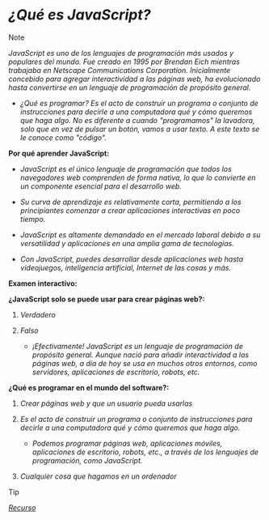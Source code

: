 <!-- Autor: Daniel Benjamin Perez Morales -->
<!-- GitHub: https://github.com/D4nitrix13 -->
<!-- GitLab: https://gitlab.com/D4nitrix13 -->
<!-- Correo electrónico: danielperezdev@proton.me -->

# ***¿Qué es JavaScript?***

> [!NOTE]
> *JavaScript es uno de los lenguajes de programación más usados y populares del mundo. Fue creado en 1995 por Brendan Eich mientras trabajaba en Netscape Communications Corporation. Inicialmente concebido para agregar interactividad a las páginas web, ha evolucionado hasta convertirse en un lenguaje de programación de propósito general.*

- *¿Qué es programar? Es el acto de construir un programa o conjunto de instrucciones para decirle a una computadora qué y cómo queremos que haga algo. No es diferente a cuando "programamos" la lavadora, solo que en vez de pulsar un botón, vamos a usar texto. A este texto se le conoce como "código".*

**Por qué aprender JavaScript:**

- *JavaScript es el único lenguaje de programación que todos los navegadores web comprenden de forma nativa, lo que lo convierte en un componente esencial para el desarrollo web.*

- *Su curva de aprendizaje es relativamente corta, permitiendo a los principiantes comenzar a crear aplicaciones interactivas en poco tiempo.*

- *JavaScript es altamente demandado en el mercado laboral debido a su versatilidad y aplicaciones en una amplia gama de tecnologías.*

- *Con JavaScript, puedes desarrollar desde aplicaciones web hasta videojuegos, inteligencia artificial, Internet de las cosas y más.*

**Examen interactivo:**

**¿JavaScript solo se puede usar para crear páginas web?:**

1. *Verdadero*

2. *Falso*

    - *¡Efectivamente! JavaScript es un lenguaje de programación de propósito general. Aunque nació para añadir interactividad a las páginas web, a día de hoy se usa en muchos otros entornos, como servidores, aplicaciones de escritorio, robots, etc.*

**¿Qué es programar en el mundo del software?:**

1. *Crear páginas web y que un usuario pueda usarlas*

2. *Es el acto de construir un programa o conjunto de instrucciones para decirle a una computadora qué y cómo queremos que haga algo.*

    - *Podemos programar páginas web, aplicaciones móviles, aplicaciones de escritorio, robots, etc., a través de los lenguajes de programación, como JavaScript.*

3. *Cualquier cosa que hagamos en un ordenador*

> [!TIP]
> *[Recurso](https://www.aprendejavascript.dev/clase/introduccion/que-es-javascript "https://www.aprendejavascript.dev/clase/introduccion/que-es-javascript")*

